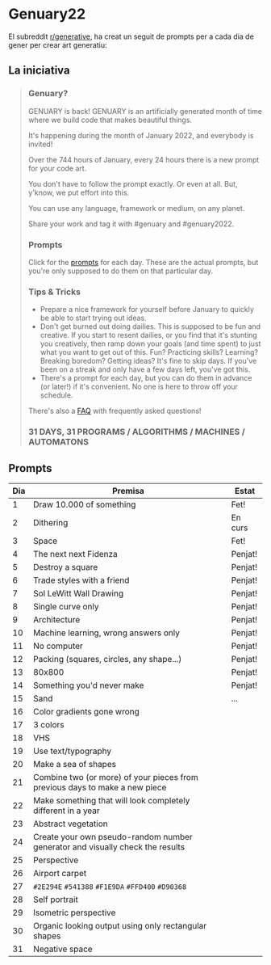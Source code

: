 # Genuary22

El subreddit [r/generative](https://www.reddit.com/r/generative), ha creat un seguit de prompts per a cada dia de gener per crear art generatiu:

## La iniciativa

> ### Genuary?
> 
> GENUARY is back! GENUARY is an artificially generated month of time where we build code that makes beautiful things.
> 
> It's happening during the month of January 2022, and everybody is invited!
> 
> Over the 744 hours of January, every 24 hours there is a new prompt for your code art.
> 
> You don't have to follow the prompt exactly. Or even at all. But, y'know, we put effort into this.
> 
> You can use any language, framework or medium, on any planet.
> 
> Share your work and tag it with #genuary and #genuary2022.
> 
> ### Prompts
> 
> Click for the [prompts](https://genuary.art/prompts#jan4) for each day. These are the actual prompts, but you're only supposed to do them on that particular day.
> 
> ### Tips & Tricks
> 
> * Prepare a nice framework for yourself before January to quickly be able to start trying out ideas.
> * Don't get burned out doing dailies. This is supposed to be fun and creative. If you start to resent dailies, or you find that it's stunting you creatively, then ramp down your goals (and time spent) to just what you want to get out of this. Fun? Practicing skills? Learning? Breaking boredom? Getting ideas? It's fine to skip days. If you've been on a streak and only have a few days left, you've got this.
> * There's a prompt for each day, but you can do them in advance (or later!) if it's convenient. No one is here to throw off your schedule.
> 
> There's also a [FAQ](https://genuary.art/faq) with frequently asked questions!
> 
> ### 31 DAYS, 31 PROGRAMS / ALGORITHMS / MACHINES / AUTOMATONS

## Prompts

| Dia |                                    Premisa                                    |  Estat  |
|-----|-------------------------------------------------------------------------------|---------|
|   1 | Draw 10.000 of something                                                      | Fet!    |
|   2 | Dithering                                                                     | En curs |
|   3 | Space                                                                         | Fet!    |
|   4 | The next next Fidenza                                                         | Penjat! |
|   5 | Destroy a square                                                              | Penjat! |
|   6 | Trade styles with a friend                                                    | Penjat! |
|   7 | Sol LeWitt Wall Drawing                                                       | Penjat! |
|   8 | Single curve only                                                             | Penjat! |
|   9 | Architecture                                                                  | Penjat! |
|  10 | Machine learning, wrong answers only                                          | Penjat! |
|  11 | No computer                                                                   | Penjat! |
|  12 | Packing (squares, circles, any shape...)                                      | Penjat! |
|  13 | 80x800                                                                        | Penjat! |
|  14 | Something you'd never make                                                    | Penjat! |
|  15 | Sand                                                                          | ...     |
|  16 | Color gradients gone wrong                                                    |         |
|  17 | 3 colors                                                                      |         |
|  18 | VHS                                                                           |         |
|  19 | Use text/typography                                                           |         |
|  20 | Make a sea of shapes                                                          |         |
|  21 | Combine two (or more) of your pieces from previous days to make a new piece   |         |
|  22 | Make something that will look completely different in a year                  |         |
|  23 | Abstract vegetation                                                           |         |
|  24 | Create your own pseudo-random number generator and visually check the results |         |
|  25 | Perspective                                                                   |         |
|  26 | Airport carpet                                                                |         |
|  27 | `#2E294E` `#541388` `#F1E9DA` `#FFD400` `#D90368`                             |         |
|  28 | Self portrait                                                                 |         |
|  29 | Isometric perspective                                                         |         |
|  30 | Organic looking output using only rectangular shapes                          |         |
|  31 | Negative space                                                                |         |
